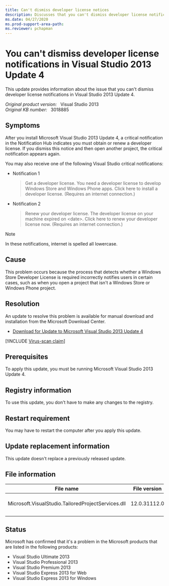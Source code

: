 ```yaml
---
title: Can't dismiss developer license notices
description: Discusses that you can't dismiss developer license notifications in Visual Studio 2013 Update 4. Provides an update to resolve the problem.
ms.date: 04/27/2020
ms.prod-support-area-path: 
ms.reviewer: pchapman
---
```

# You can't dismiss developer license notifications in Visual Studio 2013 Update 4

This update provides information about the issue that you can't dismiss developer license notifications in Visual Studio 2013 Update 4.

_Original product version:_ &nbsp; Visual Studio 2013  
_Original KB number:_ &nbsp; 3018885

## Symptoms

After you install Microsoft Visual Studio 2013 Update 4, a critical notification in the Notification Hub indicates you must obtain or renew a developer license. If you dismiss this notice and then open another project, the critical notification appears again.

You may also receive one of the following Visual Studio critical notifications:

- Notification 1

    > Get a developer license. You need a developer license to develop Windows Store and Windows Phone apps. Click here to install a developer license. (Requires an internet connection.)

- Notification 2

    > Renew your developer license. The developer license on your machine expired on \<date>. Click here to renew your developer license now. (Requires an internet connection.)

> [!NOTE]
> In these notifications, internet is spelled all lowercase.

## Cause

This problem occurs because the process that detects whether a Windows Store Developer License is required incorrectly notifies users in certain cases, such as when you open a project that isn't a Windows Store or Windows Phone project.

## Resolution

An update to resolve this problem is available for manual download and installation from the Microsoft Download Center.

- [Download for Update to Microsoft Visual Studio 2013 Update 4](https://www.microsoft.com/download/details.aspx?id=44998)

[!INCLUDE [Virus-scan claim](../includes/virus-scan-claim.md)]

## Prerequisites

To apply this update, you must be running Microsoft Visual Studio 2013 Update 4.

## Registry information

To use this update, you don't have to make any changes to the registry.

## Restart requirement

You may have to restart the computer after you apply this update.

## Update replacement information

This update doesn't replace a previously released update.

## File information

|File name|File version|File size|Date|Time|
|---|---|---|---|---|
|Microsoft.VisualStudio.TailoredProjectServices.dll|12.0.31112.0|287,520|19-Nov-2014|18:06|
||||||

## Status

Microsoft has confirmed that it's a problem in the Microsoft products that are listed in the following products:

- Visual Studio Ultimate 2013
- Visual Studio Professional 2013
- Visual Studio Premium 2013
- Visual Studio Express 2013 for Web
- Visual Studio Express 2013 for Windows
